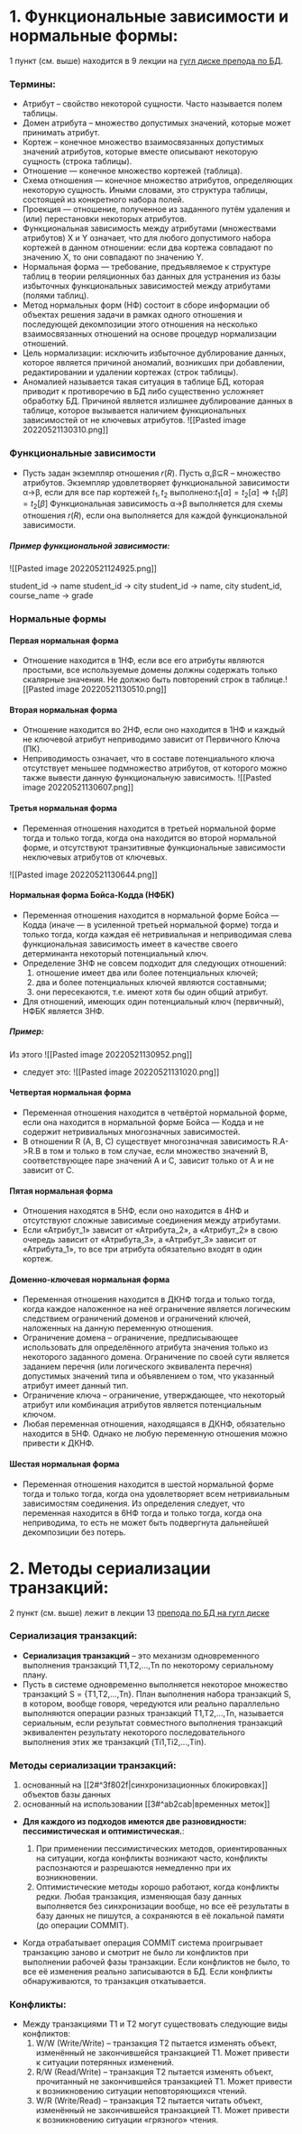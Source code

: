 # 1.  Функциональные зависимости и нормальные формы:
1 пункт (см. выше) находится в 9 лекции на [гугл диске препода по БД](https://drive.google.com/drive/folders/1sNQ3zOgOHoRsxtyAijtcMkTTgkGm3yc8).
### Термины:
- Атрибут – свойство некоторой сущности. Часто называется полем таблицы.
- Домен атрибута – множество допустимых значений, которые может принимать атрибут.
- Кортеж – конечное множество взаимосвязанных допустимых значений атрибутов, которые вместе описывают некоторую сущность (строка таблицы).
- Отношение — конечное множество кортежей (таблица).
- Схема отношения — конечное множество атрибутов, определяющих некоторую сущность. Иными словами, это структура таблицы, состоящей из конкретного набора полей.
- Проекция — отношение, полученное из заданного путём удаления и (или) перестановки некоторых атрибутов.
- Функциональная зависимость между атрибутами (множествами атрибутов) X и Y означает, что для любого допустимого набора кортежей в данном отношении: если два кортежа совпадают по значению X, то они совпадают по значению Y. 
- Нормальная форма — требование, предъявляемое к структуре таблиц в теории реляционных баз данных для устранения из базы избыточных функциональных зависимостей между атрибутами (полями таблиц).
- Метод нормальных форм (НФ) состоит в сборе информации об объектах решения задачи в рамках одного отношения и последующей декомпозиции этого отношения на несколько взаимосвязанных отношений на основе процедур нормализации отношений.
- Цель нормализации: исключить избыточное дублирование данных, которое является причиной аномалий, возникших при добавлении, редактировании и удалении кортежах (строк таблицы).
- Аномалией называется такая ситуация в таблице БД, которая приводит к противоречию в БД либо существенно усложняет обработку БД. Причиной является излишнее дублирование данных в таблице, которое вызывается наличием функциональных зависимостей от не ключевых атрибутов. ![[Pasted image 20220521130310.png]]

### Функциональные зависимости
- Пусть задан экземпляр отношения $r(R)$. Пусть α,β⊆R – множество атрибутов. Экземпляр удовлетворяет функциональной зависимости α→β, если для все пар кортежей $t_1, t_2$ выполнено:$t_1[α]=t_2[α]⇒t_1[β]=t_2[β]$
Функциональная зависимость α→β выполняется для схемы отношения $r(R)$, если она выполняется для каждой функциональной зависимости.
##### Пример функциональной зависимости:
![[Pasted image 20220521124925.png]]

student_id -> name
student_id -> city
student_id -> name, city
student_id, course_name -> grade
### Нормальные формы
#### Первая нормальная форма
- Отношение находится в 1НФ, если все его атрибуты являются простыми, все используемые домены должны содержать только скалярные значения. Не должно быть повторений строк в таблице.![[Pasted image 20220521130510.png]]
#### Вторая нормальная форма
- Отношение находится во 2НФ, если оно находится в 1НФ и каждый не ключевой атрибут неприводимо зависит от Первичного Ключа (ПК).
- Неприводимость означает, что в составе потенциального ключа отсутствует меньшее подмножество атрибутов, от которого можно также вывести данную функциональную зависимость.
![[Pasted image 20220521130607.png]]

#### Третья нормальная форма
- Переменная отношения находится в третьей нормальной форме тогда и только тогда, когда она находится во второй нормальной форме, и отсутствуют транзитивные функциональные зависимости неключевых атрибутов от ключевых.

![[Pasted image 20220521130644.png]]


#### Нормальная форма Бойса-Кодда (НФБК)
- Переменная отношения находится в нормальной форме Бойса — Кодда (иначе — в усиленной третьей нормальной форме) тогда и только тогда, когда каждая её нетривиальная и неприводимая слева функциональная зависимость имеет в качестве своего детерминанта некоторый потенциальный ключ.
- Определение 3НФ не совсем подходит для следующих отношений:
	1) отношение имеет два или более потенциальных ключей;
	2) два и более потенциальных ключей являются составными;
	3) они пересекаются, т.е. имеют хотя бы один общий атрибут.
- Для отношений, имеющих один потенциальный ключ (первичный), НФБК является 3НФ.

##### Пример:
Из этого 
![[Pasted image 20220521130952.png]]
- следует это:
![[Pasted image 20220521131020.png]]




#### Четвертая нормальная форма
- Переменная отношения находится в четвёртой нормальной форме, если она находится в нормальной форме Бойса — Кодда и не содержит нетривиальных многозначных зависимостей.
- В отношении R (A, B, C) существует многозначная зависимость R.A->R.B в том и только в том случае, если множество значений B, соответствующее паре значений A и C, зависит только от A и не зависит от С.

#### Пятая нормальная форма
- Отношения находятся в 5НФ, если оно находится в 4НФ и отсутствуют сложные зависимые соединения между атрибутами.
- Если «Атрибут_1» зависит от «Атрибута_2», а «Атрибут_2» в свою очередь зависит от «Атрибута_3», а «Атрибут_3» зависит от «Атрибута_1», то все три атрибута обязательно входят в один кортеж.

#### Доменно-ключевая нормальная форма
- Переменная отношения находится в ДКНФ тогда и только тогда, когда каждое наложенное на неё ограничение является логическим следствием ограничений доменов и ограничений ключей, наложенных на данную переменную отношения.
- Ограничение домена – ограничение, предписывающее использовать для определённого атрибута значения только из некоторого заданного домена. Ограничение по своей сути является заданием перечня (или логического эквивалента перечня) допустимых значений типа и объявлением о том, что указанный атрибут имеет данный тип.
- Ограничение ключа – ограничение, утверждающее, что некоторый атрибут или комбинация атрибутов является потенциальным ключом.
- Любая переменная отношения, находящаяся в ДКНФ, обязательно находится в 5НФ. Однако не любую переменную отношения можно привести к ДКНФ.

#### Шестая нормальная форма
- Переменная отношения находится в шестой нормальной форме тогда и только тогда, когда она удовлетворяет всем нетривиальным зависимостям соединения. Из определения следует, что переменная находится в 6НФ тогда и только тогда, когда она неприводима, то есть не может быть подвергнута дальнейшей декомпозиции без потерь. 


# 2.  Методы сериализации транзакций:
2 пункт (см. выше) лежит в лекции 13 [препода по БД на гугл диске](https://drive.google.com/drive/folders/1sNQ3zOgOHoRsxtyAijtcMkTTgkGm3yc8)

### Сериализация транзакций:
- **Сериализация транзакций** – это механизм одновременного выполнения транзакций T1,T2,...,Tn по некоторому сериальному плану. 
- Пусть в системе одновременно выполняется некоторое множество транзакций S = {T1,T2,...,Tn}. План выполнения набора транзакций S, в котором, вообще говоря, чередуются или реально параллельно выполняются операции разных транзакций T1,T2,...,Tn, называется сериальным, если результат совместного выполнения транзакций эквивалентен результату некоторого последовательного выполнения этих же транзакций (Ti1,Ti2,...,Tin).

### Методы сериализации транзакций:
1) основанный на [[2#^3f802f|синхронизационных блокировках]] объектов базы данных
2) основанный на использовании [[3#^ab2cab|временных меток]]

- **Для каждого из подходов имеются две разновидности: пессимистическая и оптимистическая.**:
	1) При применении пессимистических методов, ориентированных на ситуации, когда конфликты возникают часто, конфликты распознаются и разрешаются немедленно при их возникновении. 
	2) Оптимистические методы хорошо работают, когда конфликты редки. Любая транзакция, изменяющая базу данных выполняется без синхронизации вообще, но все её результаты в базу данных не пишутся, а сохраняются в её локальной памяти (до операции COMMIT). 

- Когда отрабатывает операция COMMIT система проигрывает транзакцию заново и смотрит не было ли конфликтов при выполнении рабочей фазы транзакции. Если конфликтов не было, то все её изменения реально записываются в БД. Если конфликты обнаруживаются, то транзакция откатывается.

### Конфликты:
- Между транзакциями T1 и T2 могут существовать следующие виды конфликтов:
	1) W/W (Write/Write) – транзакция T2 пытается изменять объект, изменённый не закончившейся транзакцией T1. Может привести к ситуации потерянных изменений.
	2) R/W (Read/Write) – транзакция T2 пытается изменять объект, прочитанный не закончившейся транзакцией T1. Может привести к возникновению ситуации неповторяющихся чтений.
	3) W/R (Write/Read) – транзакция T2 пытается читать объект, изменённый не закончившейся транзакцией T1. Может привести к возникновению ситуации «грязного» чтения.

